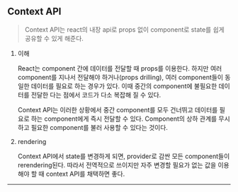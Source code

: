 ## Context API

> Context API는 react의 내장 api로 props 없이 component로 state를 쉽게 공유할 수 있게 해준다.

1. 이해

   React는 component 간에 데이터를 전달할 때 props를 이용한다. 하지만 여러 component를 지나서 전달해야 하거나(props drilling), 여러 component들이 동일한 데이터를 필요로 하는 경우가 있다. 이때 중간의 component에 불필요한 데이터를 전달한 다는 점에서 코드가 다소 복잡해 질 수 있다.

   Context API는 이러한 상황에서 중간 component를 모두 건너뛰고 데이터를 필요로 하는 component에게 즉시 전달할 수 있다. Component의 상하 관계를 무시하고 필요한 component를 불러 사용할 수 있다는 것이다.

2. rendering

   Context API에서 state를 변경하게 되면, provider로 감싼 모든 component들이 rerendering된다. 따라서 전역적으로 쓰이지만 자주 변경할 필요가 없는 값을 이용해야 할 때 context API를 채택하면 좋다.

---

